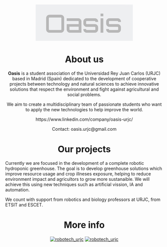 <p align="center"> <a href="https://github.com/oasis-urjc/.github/blob/main/profile/LogoTemporal.png" target="blank"><img src="https://github.com/oasis-urjc/.github/blob/main/profile/LogoTemporal.png" alt="" /></a> </p>

<h1 align="center">About us</h1>

<p align="center"> 
<b>Oasis</b> is a student association of the Universidad Rey Juan Carlos (URJC) based in Madrid (Spain) dedicated to the development of cooperative projects between technology and natural sciences to achieve innovative solutions that respect the environment and fight against agricultural and social problems. 
</p>
<p align="center"> 
We aim to create a multidisciplinary team of passionate students who want to apply the new technologies to help improve the world. 
</p>
<p align="center"> 
https://www.linkedin.com/company/oasis-urjc/
</p>
<p align="center"> 
Contact: oasis.urjc@gmail.com
</p>

<h1 align="center">Our projects</h1>

Currently we are focused in the development of a complete robotic hydroponic greenhouse. The goal is to develop greenhouse solutions which improve resource usage and crop illneses exposure, helping to reduce environment impact and agricultors to grow more sustanaible. We will achieve this using new techniques such as artificial vission, IA and automation. 

We count with support from robotics and biology professors at URJC, from ETSIT and ESCET. 
<h1 align="center">More info</h1>

<p align="center"> 
<a href="https://twitter.com/OasisUrjc" target="blank"><img align="center" src="https://raw.githubusercontent.com/rahuldkjain/github-profile-readme-generator/master/src/images/icons/Social/twitter.svg" alt="robotech_urjc" height="60" width="60" /></a> 
<a href="https://www.instagram.com/oasis_urjc/" target="blank"><img align="center" src="https://raw.githubusercontent.com/rahuldkjain/github-profile-readme-generator/master/src/images/icons/Social/instagram.svg" alt="robotech_urjc" height="60" width="60" /></a>
</p>

